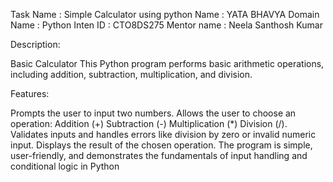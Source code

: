 Task Name : Simple Calculator using python
Name : YATA BHAVYA
Domain Name : Python
Inten ID : CTO8DS275
Mentor name : Neela Santhosh Kumar


Description:

Basic Calculator This Python program performs basic arithmetic operations, including addition, subtraction, multiplication, and division.

Features:

Prompts the user to input two numbers. Allows the user to choose an operation: Addition (+) Subtraction (-) Multiplication (*) Division (/). Validates inputs and handles errors like division by zero or invalid numeric input. Displays the result of the chosen operation. The program is simple, user-friendly, and demonstrates the fundamentals of input handling and conditional logic in Python
